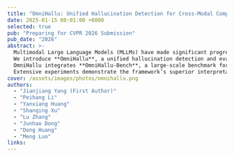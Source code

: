 ```yaml
---
title: "OmniHallu: Unified Hallucination Detection for Cross-Modal Comprehension and Generation in Multimodal Large Language Models"
date: 2025-01-15 00:01:00 +0800
selected: true
pub: "Preparing for CVPR 2026 Submission"
pub_date: "2026"
abstract: >-
  Multimodal Large Language Models (MLLMs) have made significant progress but remain prone to hallucinations that contradict input semantics.  
  We introduce **OmniHallu**, a unified hallucination detection and evaluation framework designed to generalize across both comprehension and generation tasks, spanning text, image, video, and audio modalities.  
  OmniHallu integrates **OmniHallu-Bench**, a large-scale benchmark for cross-modal hallucination analysis, and a **multi-agent verification architecture** that decomposes and validates multimodal reasoning chains.  
  Extensive experiments demonstrate the framework’s superior interpretability, generalization, and robustness, paving the way for trustworthy multimodal intelligence.
cover: /assets/images/photos/omnihallu.png
authors:
  - "Jianjiang Yang (First Author)"
  - "Peihang Li"
  - "Yanxiang Huang"
  - "Shanqing Xu"
  - "Lu Zhang"
  - "Junhao Dong"
  - "Dong Huang"
  - "Meng Luo"
links:
---
```



